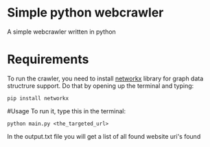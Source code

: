 # Simple python webcrawler
A simple webcrawler written in python

# Requirements
To run the crawler, you need to install [networkx](https://github.com/networkx/networkx) library for graph data structrure support. Do that by opening up the terminal and typing:
```
pip install networkx
```
#Usage
To run it, type this in the terminal:
```
python main.py <the_targeted_url>
```

In the output.txt file you will get a list of all found website uri's found
